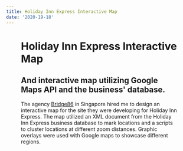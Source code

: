 ```yaml
---
title: Holiday Inn Express Interactive Map
date: '2020-19-18'
---
```


<script>
    import { page } from '$app/stores';
    const slug = $page.url.pathname;
    import Figure from '$lib/components/Figure.svelte'
</script>

<Figure imgUrl={`${slug}project-display.png`} altname="Map of Holiday Inn locations" caption="An interactive map created for Holiday Inn Express." figClass="title"/>

# Holiday Inn Express Interactive Map

## And interactive map utilizing Google Maps API and the business' database.

The agency [Bridge86](http://www.bridge86.com) in Singapore hired me to design an interactive map for the site they were developing for Holiday Inn Express. The map utilized an XML document from the Holiday Inn Express business database to mark locations and a scripts to cluster locations at different zoom distances. Graphic overlays were used with Google maps to showcase different regions.

<Figure imgUrl={`${slug}sample-map.png`} altname="Showcase of Holiday Inn Express map features" caption="Some elements of the interactive map design." figClass="normal"/>

<Figure imgUrl={`${slug}showcase.jpg`} altname="Map of Holiday Inn locations" caption="A sample of the map as it appeared on the Holiday Inn Express site." figClass="normal"/>
